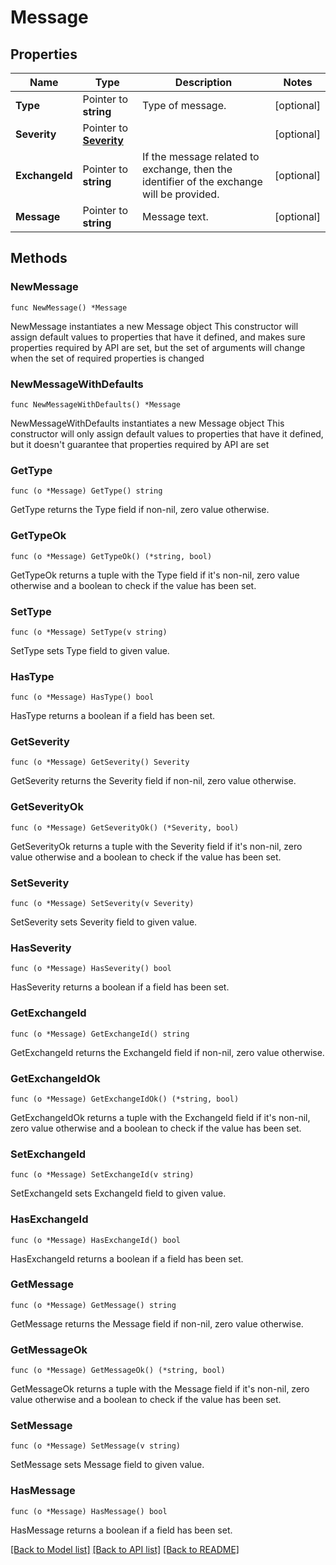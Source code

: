 # Message

## Properties

Name | Type | Description | Notes
------------ | ------------- | ------------- | -------------
**Type** | Pointer to **string** | Type of message. | [optional] 
**Severity** | Pointer to [**Severity**](Severity.md) |  | [optional] 
**ExchangeId** | Pointer to **string** | If the message related to exchange, then the identifier of the exchange will be provided. | [optional] 
**Message** | Pointer to **string** | Message text. | [optional] 

## Methods

### NewMessage

`func NewMessage() *Message`

NewMessage instantiates a new Message object
This constructor will assign default values to properties that have it defined,
and makes sure properties required by API are set, but the set of arguments
will change when the set of required properties is changed

### NewMessageWithDefaults

`func NewMessageWithDefaults() *Message`

NewMessageWithDefaults instantiates a new Message object
This constructor will only assign default values to properties that have it defined,
but it doesn't guarantee that properties required by API are set

### GetType

`func (o *Message) GetType() string`

GetType returns the Type field if non-nil, zero value otherwise.

### GetTypeOk

`func (o *Message) GetTypeOk() (*string, bool)`

GetTypeOk returns a tuple with the Type field if it's non-nil, zero value otherwise
and a boolean to check if the value has been set.

### SetType

`func (o *Message) SetType(v string)`

SetType sets Type field to given value.

### HasType

`func (o *Message) HasType() bool`

HasType returns a boolean if a field has been set.

### GetSeverity

`func (o *Message) GetSeverity() Severity`

GetSeverity returns the Severity field if non-nil, zero value otherwise.

### GetSeverityOk

`func (o *Message) GetSeverityOk() (*Severity, bool)`

GetSeverityOk returns a tuple with the Severity field if it's non-nil, zero value otherwise
and a boolean to check if the value has been set.

### SetSeverity

`func (o *Message) SetSeverity(v Severity)`

SetSeverity sets Severity field to given value.

### HasSeverity

`func (o *Message) HasSeverity() bool`

HasSeverity returns a boolean if a field has been set.

### GetExchangeId

`func (o *Message) GetExchangeId() string`

GetExchangeId returns the ExchangeId field if non-nil, zero value otherwise.

### GetExchangeIdOk

`func (o *Message) GetExchangeIdOk() (*string, bool)`

GetExchangeIdOk returns a tuple with the ExchangeId field if it's non-nil, zero value otherwise
and a boolean to check if the value has been set.

### SetExchangeId

`func (o *Message) SetExchangeId(v string)`

SetExchangeId sets ExchangeId field to given value.

### HasExchangeId

`func (o *Message) HasExchangeId() bool`

HasExchangeId returns a boolean if a field has been set.

### GetMessage

`func (o *Message) GetMessage() string`

GetMessage returns the Message field if non-nil, zero value otherwise.

### GetMessageOk

`func (o *Message) GetMessageOk() (*string, bool)`

GetMessageOk returns a tuple with the Message field if it's non-nil, zero value otherwise
and a boolean to check if the value has been set.

### SetMessage

`func (o *Message) SetMessage(v string)`

SetMessage sets Message field to given value.

### HasMessage

`func (o *Message) HasMessage() bool`

HasMessage returns a boolean if a field has been set.


[[Back to Model list]](../README.md#documentation-for-models) [[Back to API list]](../README.md#documentation-for-api-endpoints) [[Back to README]](../README.md)


